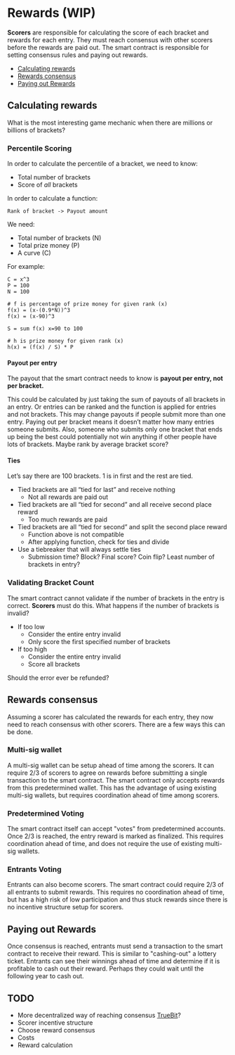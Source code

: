 # Rewards (WIP)
**Scorers** are responsible for calculating the score of each bracket and rewards for each entry. They must reach consensus with other scorers before the rewards are paid out. The smart contract is responsible for setting consensus rules and paying out rewards.

- [Calculating rewards](#calculating-rewards)
- [Rewards consensus](#rewards-consensus)
- [Paying out Rewards](#paying-out-rewards)

## Calculating rewards
What is the most interesting game mechanic when there are millions or billions of brackets?

### Percentile Scoring
In order to calculate the percentile of a bracket, we need to know:
- Total number of brackets
- Score of *all* brackets

In order to calculate a function:

	Rank of bracket -> Payout amount

We need:
- Total number of brackets (N)
- Total prize money (P)
- A curve (C)

For example:
```
C = x^3
P = 100
N = 100

# f is percentage of prize money for given rank (x)
f(x) = (x-(0.9*N))^3
f(x) = (x-90)^3

S = sum f(x) x=90 to 100

# h is prize money for given rank (x)
h(x) = (f(x) / S) * P
```

#### Payout per entry
The payout that the smart contract needs to know is **payout per entry, not per bracket.**

This could be calculated by just taking the sum of payouts of all brackets in an entry. Or entries can be ranked and the function is applied for entries and not brackets. This may change payouts if people submit more than one entry. Paying out per bracket means it doesn’t matter how many entries someone submits. Also, someone who submits only one bracket that ends up being the best could potentially not win anything if other people have lots of brackets. Maybe rank by average bracket score?

#### Ties
Let’s say there are 100 brackets. 1 is in first and the rest are tied.
- Tied brackets are all “tied for last” and receive nothing
	- Not all rewards are paid out
- Tied brackets are all “tied for second” and all receive second place reward
	- Too much rewards are paid
- Tied brackets are all “tied for second” and split the second place reward
	- Function above is not compatible
	- After applying function, check for ties and divide
- Use a tiebreaker that will always settle ties
	- Submission time? Block? Final score? Coin flip? Least number of brackets in entry?

### Validating Bracket Count
The smart contract cannot validate if the number of brackets in the entry is correct. **Scorers** must do this. What happens if the number of brackets is invalid?
- If too low
	- Consider the entire entry invalid
	- Only score the first specified number of brackets
- If too high
	- Consider the entire entry invalid
	- Score all brackets

Should the error ever be refunded?

## Rewards consensus
Assuming a scorer has calculated the rewards for each entry, they now need to reach consensus with other scorers. There are a few ways this can be done.

### Multi-sig wallet
A multi-sig wallet can be setup ahead of time among the scorers. It can require 2/3 of scorers to agree on rewards before submitting a single transaction to the smart contract. The smart contract only accepts rewards from this predetermined wallet. This has the advantage of using existing multi-sig wallets, but requires coordination ahead of time among scorers.

### Predetermined Voting
The smart contract itself can accept "votes" from predetermined accounts. Once 2/3 is reached, the entry reward is marked as finalized. This requires coordination ahead of time, and does not require the use of existing multi-sig wallets.

### Entrants Voting
Entrants can also become scorers. The smart contract could require 2/3 of all entrants to submit rewards. This requires no coordination ahead of time, but has a high risk of low participation and thus stuck rewards since there is no incentive structure setup for scorers.

## Paying out Rewards
Once consensus is reached, entrants must send a transaction to the smart contract to receive their reward. This is similar to "cashing-out" a lottery ticket. Entrants can see their winnings ahead of time and determine if it is profitable to cash out their reward. Perhaps they could wait until the following year to cash out.

## TODO
 - More decentralized way of reaching consensus [TrueBit](https://truebit.io)?
 - Scorer incentive structure
 - Choose reward consensus
 - Costs
 - Reward calculation
